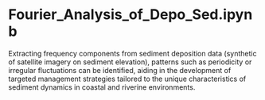 # Fourier_Analysis_of_Depo_Sed.ipynb
Extracting frequency components from sediment deposition data (synthetic of satellite imagery on sediment elevation), patterns such as periodicity or irregular fluctuations can be identified, aiding in the development of targeted management strategies tailored to the unique characteristics of sediment dynamics in coastal and riverine environments. 

